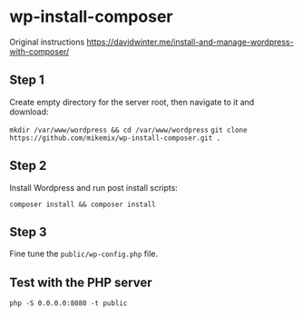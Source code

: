 # wp-install-composer

Original instructions
https://davidwinter.me/install-and-manage-wordpress-with-composer/

## Step 1

Create empty directory for the server root, then navigate to it and download:

`mkdir /var/www/wordpress && cd /var/www/wordpress`
`git clone https://github.com/mikemix/wp-install-composer.git .`

## Step 2

Install Wordpress and run post install scripts:

`composer install && composer install`

## Step 3

Fine tune the `public/wp-config.php` file.

## Test with the PHP server

`php -S 0.0.0.0:8080 -t public`
